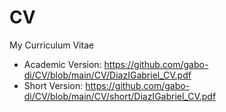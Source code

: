 # CV
My Curriculum Vitae

 * Academic Version: https://github.com/gabo-di/CV/blob/main/CV/DiazIGabriel_CV.pdf
 * Short Version: https://github.com/gabo-di/CV/blob/main/CV/short/DiazIGabriel_CV.pdf
